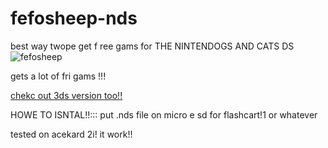 # fefosheep-nds
best way twope get f ree gams for THE NINTENDOGS AND CATS DS
![fefosheep](https://cdn.discordapp.com/attachments/341741717319581696/359360709269913601/fefosheep.png)

gets a lot of fri gams !!!

[chekc out 3ds version too!! ](https://github.com/kekmaster97/fefosheep-3ds)


HOWE TO ISNTAL!!::: put .nds file on micro e   sd for flashcart!1 or whatever


tested on acekard 2i! it work!!
